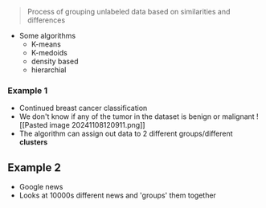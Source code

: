 > Process of grouping unlabeled data based on similarities and differences

- Some algorithms
	- K-means
	- K-medoids
	- density based
	- hierarchial
### Example 1
- Continued breast cancer classification
- We don't know if any of the tumor in the dataset is benign or malignant
![[Pasted image 20241108120911.png]]
- The algorithm can assign out data to 2 different groups/different **clusters**

## Example 2
- Google news
- Looks at 10000s different news and 'groups' them together